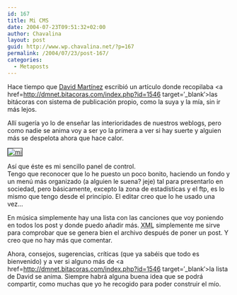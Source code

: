```yaml
---
id: 167
title: Mi CMS
date: 2004-07-23T09:51:32+02:00
author: Chavalina
layout: post
guid: http://www.wp.chavalina.net/?p=167
permalink: /2004/07/23/post-167/
categories:
  - Metaposts
---
```

Hace tiempo que <a href=http://dmnet.bitacoras.com/ target=&prime;_blank&prime;>David Martínez</a> escribió un artículo donde recopilaba <a href=http://dmnet.bitacoras.com/index.php?id=1546 target=&prime;_blank&prime;>las bitácoras con sistema de publicación propio</a>, como la suya y la mía, sin ir más lejos.

Allí sugería yo lo de ense&ntilde;ar las interioridades de nuestros weblogs, pero como nadie se anima voy a ser yo la primera a ver si hay suerte y alguien más se despelota ahora que hace calor.

<a href=http://www.chavalina.net/imagenes/fotos/cms.gif target=&prime;_blank&prime;><img src="http://www.chavalina.net/imagenes/fotos/thumbs/cms.gif" border="1" alt=mi cms align="center"></a>

Así que éste es mi sencillo panel de control.  
Tengo que reconocer que lo he puesto un poco bonito, haciendo un fondo y un men&uacute; más organizado (a alguien le suena? jeje) tal para presentarlo en sociedad, pero básicamente, excepto la zona de estadísticas y el ftp, es lo mismo que tengo desde el principio. El editar creo que lo he usado una vez… 

En m&uacute;sica simplemente hay una lista con las canciones que voy poniendo en todos los post y donde puedo a&ntilde;adir más. <acronym title="eXtensible Markup Language">XML</acronym> simplemente me sirve para comprobar que se genera bien el archivo después de poner un post. Y creo que no hay más que comentar.

Ahora, consejos, sugerencias, críticas (que ya sabéis que todo es bienvenido) y a ver si alguno más de <a href=http://dmnet.bitacoras.com/index.php?id=1546 target=&prime;_blank&prime;>la lista de David</a> se anima. Siempre habrá alguna buena idea que se podrá compartir, como muchas que yo he recogido para poder construir el mío.